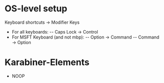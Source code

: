 # OS-level setup
Keyboard shortcuts -> Modifier Keys
- For all keyboards:
-- Caps Lock -> Control
- For MSFT Keyboard (and not mbp):
-- Option -> Command
-- Command -> Option

# Karabiner-Elements
- NOOP

